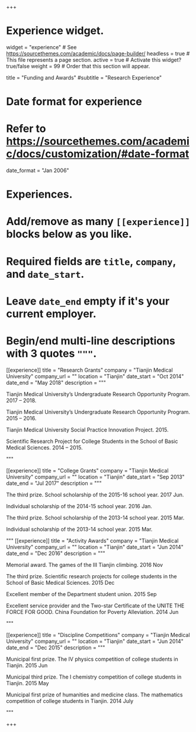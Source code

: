 +++
# Experience widget.
widget = "experience"  # See https://sourcethemes.com/academic/docs/page-builder/
headless = true  # This file represents a page section.
active = true  # Activate this widget? true/false
weight = 99  # Order that this section will appear.

title = "Funding and Awards"
#subtitle = "Research Experience"

# Date format for experience
#   Refer to https://sourcethemes.com/academic/docs/customization/#date-format
date_format = "Jan 2006"

# Experiences.
#   Add/remove as many `[[experience]]` blocks below as you like.
#   Required fields are `title`, `company`, and `date_start`.
#   Leave `date_end` empty if it's your current employer.
#   Begin/end multi-line descriptions with 3 quotes `"""`.

[[experience]]
  title = "Research Grants"
  company = "Tianjin Medical University"
  company_url = ""
  location = "Tianjin"
  date_start = "Oct 2014"
  date_end = "May 2018"
  description = """

Tianjin Medical University’s Undergraduate Research Opportunity Program. 2017 – 2018.  

Tianjin Medical University’s Undergraduate Research Opportunity Program. 2015 – 2016. 

Tianjin Medical University Social Practice Innovation Project. 2015. 

Scientific Research Project for College Students in the School of Basic Medical Sciences. 2014 – 2015. 

"""



[[experience]]
  title = "College Grants"
  company = "Tianjin Medical University"
  company_url = ""
  location = "Tianjin"
  date_start = "Sep 2013"
  date_end = "Jul 2017"
  description = """

The third prize. School scholarship of the 2015-16 school year. 2017 Jun.

Individual scholarship of the 2014-15 school year. 2016 Jan.

The third prize. School scholarship of the 2013-14 school year. 2015 Mar.

Individual scholarship of the 2013-14 school year. 2015 Mar.

"""
[[experience]]
  title = "Activity Awards"
  company = "Tianjin Medical University"
  company_url = ""
  location = "Tianjin"
  date_start = "Jun 2014"
  date_end = "Dec 2016"
  description = """

Memorial award. The games of the III Tianjin climbing. 2016 Nov

The third prize. Scientific research projects for college students in the School of Basic Medical Sciences. 2015 Dec

Excellent member of the Department student union. 2015 Sep

Excellent service provider and the Two-star Certificate of the UNITE THE FORCE FOR GOOD. China Foundation for Poverty Alleviation. 2014 Jun


"""

[[experience]]
  title = "Discipline Competitions"
  company = "Tianjin Medical University"
  company_url = ""
  location = "Tianjin"
  date_start = "Jun 2014"
  date_end = "Dec 2015"
  description = """

Municipal first prize. The IV physics competition of college students in Tianjin. 2015 Jun

Municipal third prize. The I chemistry competition of college students in Tianjin. 2015 May

Municipal first prize of humanities and medicine class. The mathematics competition of college students in Tianjin. 2014 July

"""


+++






 
